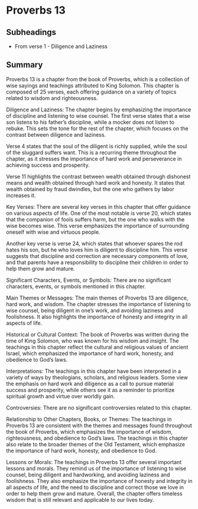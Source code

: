 # Proverbs 13

## Subheadings

* From verse 1 - Diligence and Laziness

## Summary

Proverbs 13 is a chapter from the book of Proverbs, which is a collection of wise sayings and teachings attributed to King Solomon. This chapter is composed of 25 verses, each offering guidance on a variety of topics related to wisdom and righteousness. 

Diligence and Laziness:
The chapter begins by emphasizing the importance of discipline and listening to wise counsel. The first verse states that a wise son listens to his father’s discipline, while a mocker does not listen to rebuke. This sets the tone for the rest of the chapter, which focuses on the contrast between diligence and laziness.

Verse 4 states that the soul of the diligent is richly supplied, while the soul of the sluggard suffers want. This is a recurring theme throughout the chapter, as it stresses the importance of hard work and perseverance in achieving success and prosperity.

Verse 11 highlights the contrast between wealth obtained through dishonest means and wealth obtained through hard work and honesty. It states that wealth obtained by fraud dwindles, but the one who gathers by labor increases it.

Key Verses:
There are several key verses in this chapter that offer guidance on various aspects of life. One of the most notable is verse 20, which states that the companion of fools suffers harm, but the one who walks with the wise becomes wise. This verse emphasizes the importance of surrounding oneself with wise and virtuous people.

Another key verse is verse 24, which states that whoever spares the rod hates his son, but he who loves him is diligent to discipline him. This verse suggests that discipline and correction are necessary components of love, and that parents have a responsibility to discipline their children in order to help them grow and mature.

Significant Characters, Events, or Symbols:
There are no significant characters, events, or symbols mentioned in this chapter.

Main Themes or Messages:
The main themes of Proverbs 13 are diligence, hard work, and wisdom. The chapter stresses the importance of listening to wise counsel, being diligent in one’s work, and avoiding laziness and foolishness. It also highlights the importance of honesty and integrity in all aspects of life.

Historical or Cultural Context:
The book of Proverbs was written during the time of King Solomon, who was known for his wisdom and insight. The teachings in this chapter reflect the cultural and religious values of ancient Israel, which emphasized the importance of hard work, honesty, and obedience to God’s laws.

Interpretations:
The teachings in this chapter have been interpreted in a variety of ways by theologians, scholars, and religious leaders. Some view the emphasis on hard work and diligence as a call to pursue material success and prosperity, while others see it as a reminder to prioritize spiritual growth and virtue over worldly gain.

Controversies:
There are no significant controversies related to this chapter.

Relationship to Other Chapters, Books, or Themes:
The teachings in Proverbs 13 are consistent with the themes and messages found throughout the book of Proverbs, which emphasizes the importance of wisdom, righteousness, and obedience to God’s laws. The teachings in this chapter also relate to the broader themes of the Old Testament, which emphasize the importance of hard work, honesty, and obedience to God.

Lessons or Morals:
The teachings in Proverbs 13 offer several important lessons and morals. They remind us of the importance of listening to wise counsel, being diligent and hardworking, and avoiding laziness and foolishness. They also emphasize the importance of honesty and integrity in all aspects of life, and the need to discipline and correct those we love in order to help them grow and mature. Overall, the chapter offers timeless wisdom that is still relevant and applicable to our lives today.